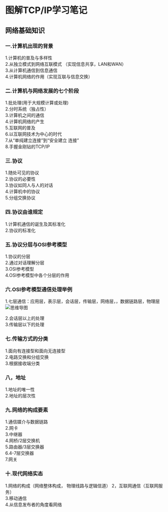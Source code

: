 # 图解TCP/IP学习笔记 #  
## 网络基础知识  
### 一.计算机出现的背景  
1.计算机的普及与多样性  
2.从独立模式到网络互联模式  （实现信息共享，LAN和WAN）  
3.从计算机通信到信息通信  
4.计算机网络的作用（实现互联与信息交换）  
### 二.计算机与网络发展的七个阶段  
1.批处理(用于大规模计算或处理)  
2.分时系统（独占性）  
3.计算机之间的通信  
4.计算机网络的产生  
5.互联网的普及  
6.以互联网技术为中心的时代  
7.从“单纯建立连接”到“安全建立  连接”  
8.手握金刚钻的TCP/IP  
### 三.协议   
1.随处可见的协议   
2.协议的必要性   
3.协议如同人与人的对话   
4.计算机中的协议   
5.分组交换协议   
### 四.协议由谁规定   
1.计算机通信的诞生及其标准化  
2.协议的标准化  
### 五.协议分层与OSI参考模型  
1.协议的分层  
2.通过对话理解分层  
3.OSI参考模型  
4.OSI参考模型中各个分层的作用  
### 六.OSI参考模型通信处理举例  
1.七层通信：应用层，表示层，会话层，传输层，网络层，，数据链路层，物理层  
![思维导图](/OSI.jpg)

2.会话层以上的处理  
3.传输层以下的处理  
### 七.传输方式的分类  
1.面向有连接型和面向无连接型  
2.电路交换和分组交换  
3.根据接收端分类  
### 八，地址  
1.地址的唯一性    
2.地址的层次性  
### 九.网络的构成要素    
1.通信媒介与数据链路  
2.网卡  
3.中继器  
4.网桥/2层交换机  
5.路由器/3层交换器  
6.4-7层交换器  
7.网关  
### 十.现代网络实态  
1.网络的构成（网络整体构成，  物理线路与逻辑信道）
2，互联网通信（互联网服务）  
3.移动通信  
4.从信息发布者的角度看网络  